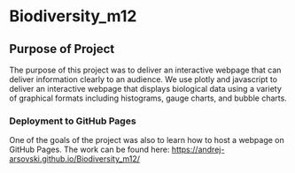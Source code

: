 # Biodiversity_m12

## Purpose of Project
The purpose of this project was to deliver an interactive webpage that can deliver information clearly to an audience. We use plotly and javascript to deliver an interactive webpage that displays biological data using a variety of graphical formats including histograms, gauge charts, and bubble charts.

### Deployment to GitHub Pages
One of the goals of the project was also to learn how to host a webpage on GitHub Pages. The work can be found here:
https://andrej-arsovski.github.io/Biodiversity_m12/
